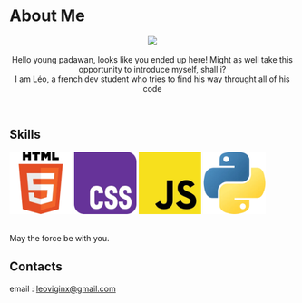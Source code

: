 # About Me
<p align="center">
  <img src="img/gif2.gif" width="1000">
</p>

<p align="center"> Hello young padawan, looks like you ended up here! Might as well take this opportunity to introduce myself, shall i?
<br> I am Léo, a french dev student who tries to find his way throught all of his code </p>
<br>

## Skills
<img src="img/html.png" width="110"> <img src="img/css.png" width="110"> <img src="img/js.png" width="110"> <img src="img/py.png" width="110">

<br>
May the force be with you.

## Contacts
email : leoviginx@gmail.com

